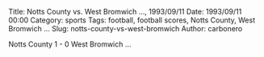 Title: Notts County vs. West Bromwich …, 1993/09/11
Date: 1993/09/11 00:00
Category: sports
Tags: football, football scores, Notts County, West Bromwich …
Slug: notts-county-vs-west-bromwich
Author: carbonero


Notts County 1 - 0 West Bromwich …
